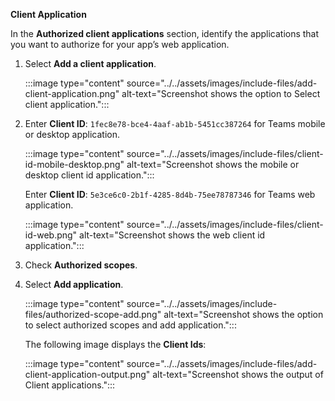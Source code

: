 **Client Application**

In the **Authorized client applications** section, identify the applications that you want to authorize for your app’s web application. 

1. Select **Add a client application**. 

   :::image type="content" source="../../assets/images/include-files/add-client-application.png" alt-text="Screenshot shows the option to Select client application."::: 

1. Enter **Client ID**: `1fec8e78-bce4-4aaf-ab1b-5451cc387264` for Teams mobile or desktop application. 

   :::image type="content" source="../../assets/images/include-files/client-id-mobile-desktop.png" alt-text="Screenshot shows the mobile or desktop client id application."::: 

   Enter **Client ID**: `5e3ce6c0-2b1f-4285-8d4b-75ee78787346` for Teams web application.

   :::image type="content" source="../../assets/images/include-files/client-id-web.png" alt-text="Screenshot shows the web client id application."::: 

1. Check **Authorized scopes**.

1. Select **Add application**.

   :::image type="content" source="../../assets/images/include-files/authorized-scope-add.png" alt-text="Screenshot shows the option to select authorized scopes and add application."::: 

   The following image displays the **Client Ids**:

   :::image type="content" source="../../assets/images/include-files/add-client-application-output.png" alt-text="Screenshot shows the output of Client applications."::: 